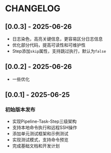 # CHANGELOG


## [0.0.3] - 2025-06-26

* 日志染色，高亮关键信息，更容易区分日志信息
* 优化部分代码，提高可读性和可维护性
* Step添加`skip`属性，支持跳过执行，默认为`false`

## [0.0.2] - 2025-06-26

* 一些优化


## [0.0.1] - 2025-06-25

### 初始版本发布
- 实现Pipeline-Task-Step三级架构
- 支持本地命令执行和远程SSH操作
- 添加单元测试框架和示例测试
- 实现测试模式，支持命令预览
- 完成基础文档和开发计划
